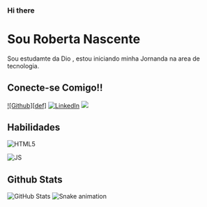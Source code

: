 ### Hi there 

#   Sou  Roberta  Nascente


Sou estudamte da Dio , estou iniciando minha Jornanda na area de tecnologia. 

## Conecte-se Comigo!!
[![Github][def]](https://www.github.com/Robertanascente)
[![LinkedIn](https://img.shields.io/badge/LinkedIn-357?style=for-the-badge&logo=linkedin&logoColor=ffff)](https://www.linkedin.com/in/nascenteroberta)
 <a href = "mailto:contatobetinascente@gmail.com"><img src="https://img.shields.io/badge/-Gmail-%23333?style=for-the-badge&logo=gmail&logoColor=red" target="_blank"></a>

## Habilidades
![HTML5](https://img.shields.io/badge/HTML5-000?style=for-the-badge&logo=html5)


![JS](https://img.shields.io/badge/JAVASCRIPT-000?style=for-the-badge&logo=Javascript&)


## Github Stats
![GitHub Stats](https://github-readme-stats.vercel.app/api?username=Robertanascente&theme=transparent&bg_color=000&border_color=00000&show_icons=true&icon_color=30A3DD&title_color=E94D5F&text_color=FFF&hide_title=true&hide=stars)
![Snake animation](https://github.com/Robertanascente/Robertanascente/blob/output/github-contribution-grid-snake.svg)


